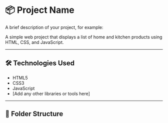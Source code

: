 # 📦 Project Name

A brief description of your project, for example:

A simple web project that displays a list of home and kitchen products using HTML, CSS, and JavaScript.

---

## 🛠️ Technologies Used

- HTML5  
- CSS3  
- JavaScript  
- [Add any other libraries or tools here]

---

## 📁 Folder Structure
